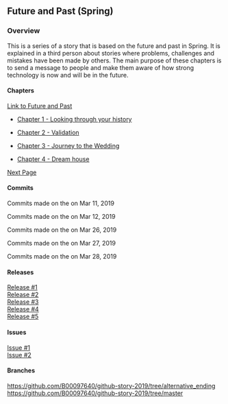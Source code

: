 ## Future and Past (Spring)

### Overview
This is a series of a story that is based on the future and past in Spring. It is explained in a third person about stories where problems, challenges and mistakes have been made by others. The main purpose of these chapters is to send a message to people and make them aware of how strong technology is now and will be in the future.

#### Chapters
[Link to Future and Past](https://b00097640.github.io/github-story-2019/)

- [Chapter 1 - Looking through your history](chapter01.md)

- [Chapter 2 - Validation](chapter02.md)

- [Chapter 3 - Journey to the Wedding](chapter03.md)

- [Chapter 4 - Dream house](chapter04.md)


[Next Page](chapter01.md)

#### Commits

Commits made on the on Mar 11, 2019

Commits made on the on Mar 12, 2019

Commits made on the on Mar 26, 2019

Commits made on the on Mar 27, 2019

Commits made on the on Mar 28, 2019

#### Releases
[Release #1](https://github.com/B00097640/github-story-2019/releases/tag/v1.0)<br/>
[Release #2](https://github.com/B00097640/github-story-2019/releases/tag/v2.0)<br/>
[Release #3](https://github.com/B00097640/github-story-2019/releases/tag/v3.0)<br/>
[Release #4](https://github.com/B00097640/github-story-2019/releases/tag/v4.0)<br/>
[Release #5](https://github.com/B00097640/github-story-2019/releases/tag/v5.0)<br/>



#### Issues
[Issue #1](https://github.com/B00097640/github-story-2019/issues/1)<br/>
[Issue #2](https://github.com/B00097640/github-story-2019/issues/2)

#### Branches
https://github.com/B00097640/github-story-2019/tree/alternative_ending
https://github.com/B00097640/github-story-2019/tree/master